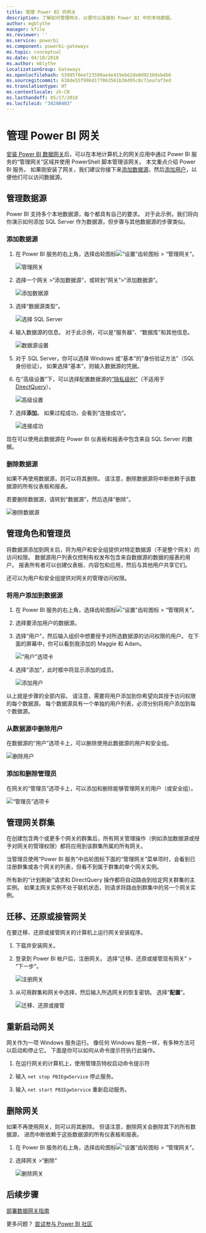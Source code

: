 ```yaml
---
title: 管理 Power BI 的网关
description: 了解如何管理网关，以便可以连接到 Power BI 中的本地数据。
author: mgblythe
manager: kfile
ms.reviewer: ''
ms.service: powerbi
ms.component: powerbi-gateways
ms.topic: conceptual
ms.date: 04/18/2018
ms.author: mblythe
LocalizationGroup: Gateways
ms.openlocfilehash: 53995f0ee723590ae4e419eb62de0d9230deb4b6
ms.sourcegitcommit: 638de55f996d177063561b36d95c8c71ea7af3ed
ms.translationtype: HT
ms.contentlocale: zh-CN
ms.lasthandoff: 05/17/2018
ms.locfileid: "34298403"
---
```

# <a name="manage-a-power-bi-gateway"></a>管理 Power BI 网关

[安装 Power BI 数据网关](service-gateway-install.md)后，可以在本地计算机上的网关应用中通过 Power BI 服务的“管理网关”区域并使用 PowerShell 脚本管理该网关。 本文重点介绍 Power BI 服务。 如果刚安装了网关，我们建议你接下来[添加数据源](#add-a-data-source)，然后[添加用户](#add-users-to-a-data-source)，以便他们可以访问数据源。


## <a name="manage-data-sources"></a>管理数据源

Power BI 支持多个本地数据源，每个都具有自己的要求。 对于此示例，我们将向你演示如何添加 SQL Server 作为数据源，但步骤与其他数据源的步骤类似。


### <a name="add-a-data-source"></a>添加数据源

1. 在 Power BI 服务的右上角，选择齿轮图标![“设置”齿轮图标](media/service-gateway-manage/icon-gear.png) > “管理网关”。

    ![管理网关](media/service-gateway-manage/manage-gateways.png)

2. 选择一个网关 >“添加数据源”，或转到“网关”>“添加数据源”。

    ![添加数据源](media/service-gateway-manage/add-data-source.png)

3. 选择“数据源类型”。

    ![选择 SQL Server](media/service-gateway-manage/select-sql-server.png)


4. 输入数据源的信息。 对于此示例，可以是“服务器”、“数据库”和其他信息。  

    ![数据源设置](media/service-gateway-manage/data-source-settings.png)

5. 对于 SQL Server，你可以选择 Windows 或“基本”的“身份验证方法”（SQL 身份验证）。  如果选择“基本”，则输入数据源的凭据。

6. 在“高级设置”下，可以选择配置数据源的[“隐私级别”]((https://support.office.com/article/Privacy-levels-Power-Query-CC3EDE4D-359E-4B28-BC72-9BEE7900B540))（不适用于 [DirectQuery](desktop-directquery-about.md)）。

    ![高级设置](media/service-gateway-manage/advanced-settings.png)

7. 选择**添加**。 如果过程成功，会看到“连接成功”。

    ![连接成功](media/service-gateway-manage/connection-successful.png)

现在可以使用此数据源在 Power BI 仪表板和报表中包含来自 SQL Server 的数据。

### <a name="remove-a-data-source"></a>删除数据源

如果不再使用数据源，则可以将其删除。 请注意，删除数据源将中断依赖于该数据源的所有仪表板和报表。

若要删除数据源，请转到“数据源”，然后选择“删除”。

![删除数据源](media/service-gateway-manage/remove-data-source.png)


## <a name="manage-users-and-administrators"></a>管理角色和管理员

将数据源添加到网关后，将为用户和安全组提供对特定数据源（不是整个网关）的访问权限。 数据源用户列表仅控制有权发布包含来自数据源的数据的报表的用户。 报表所有者可以创建仪表板、内容包和应用，然后与其他用户共享它们。

还可以为用户和安全组提供对网关的管理访问权限。


### <a name="add-users-to-a-data-source"></a>将用户添加到数据源

1. 在 Power BI 服务的右上角，选择齿轮图标![“设置”齿轮图标](media/service-gateway-manage/icon-gear.png) > “管理网关”。

2. 选择要添加用户的数据源。

3. 选择“用户”，然后输入组织中想要授予对所选数据源的访问权限的用户。 在下面的屏幕中，你可以看到我添加的 Maggie 和 Adam。

    ![“用户”选项卡](media/service-gateway-manage/users-tab.png)

4. 选择“添加”，此时框中将显示添加的成员。

    ![添加用户](media/service-gateway-manage/add-user.png)

以上就是步骤的全部内容。 请注意，需要将用户添加到你希望向其授予访问权限的每个数据源。 每个数据源具有一个单独的用户列表，必须分别将用户添加到每个数据源。


### <a name="remove-users-from-a-data-source"></a>从数据源中删除用户

在数据源的“用户”选项卡上，可以删除使用此数据源的用户和安全组。

![删除用户](media/service-gateway-manage/remove-user.png)


### <a name="add-and-remove-administrators"></a>添加和删除管理员

在网关的“管理员”选项卡上，可以添加和删除能够管理网关的用户（或安全组）。

![“管理员”选项卡](media/service-gateway-manage/administrators-tab.png)


## <a name="manage-a-gateway-cluster"></a>管理网关群集

在创建包含两个或更多个网关的群集后，所有网关管理操作（例如添加数据源或授予对网关的管理权限）都将应用到该群集所属的所有网关。 

当管理员使用“Power BI 服务”中齿轮图标下面的“管理网关”菜单项时，会看到已注册群集或各个网关的列表，但看不到属于群集的单个网关实例。

所有新的“计划刷新”请求和 DirectQuery 操作都将自动路由到给定网关群集的主实例。 如果主网关实例不处于联机状态，则请求将路由到群集中的另一个网关实例。


## <a name="migrate-restore-or-take-over-a-gateway"></a>迁移、还原或接管网关

在要迁移、还原或接管网关的计算机上运行网关安装程序。

1. 下载并安装网关。

2. 登录到 Power BI 帐户后，注册网关。 选择“迁移、还原或接管现有网关” > “下一步”。

    ![注册网关](media/service-gateway-manage/register-gateway.png)

3. 从可用群集和网关中选择，然后输入所选网关的恢复密钥。 选择“**配置**”。

    ![迁移、还原或接管](media/service-gateway-manage/migrate-restore-takeover.png)


## <a name="restart-a-gateway"></a>重新启动网关

网关作为一项 Windows 服务运行。 像任何 Windows 服务一样，有多种方法可以启动和停止它。 下面是你可以如何从命令提示符执行此操作。

1. 在运行网关的计算机上，使用管理员特权启动命令提示符

2. 输入 `net stop PBIEgwService` 停止服务。

3. 输入 `net start PBIEgwService` 重新启动服务。


## <a name="remove-a-gateway"></a>删除网关

如果不再使用网关，则可以将其删除。 但请注意，删除网关会删除其下的所有数据源， 进而中断依赖于这些数据源的所有仪表板和报表。

1. 在 Power BI 服务的右上角，选择齿轮图标![“设置”齿轮图标](media/service-gateway-manage/icon-gear.png) > “管理网关”。

2. 选择网关 >“删除”
   
   ![删除网关](media/service-gateway-manage/remove-gateway.png)


## <a name="next-steps"></a>后续步骤

[部署数据网关指南](service-gateway-deployment-guidance.md)

更多问题？ [尝试参与 Power BI 社区](http://community.powerbi.com/)